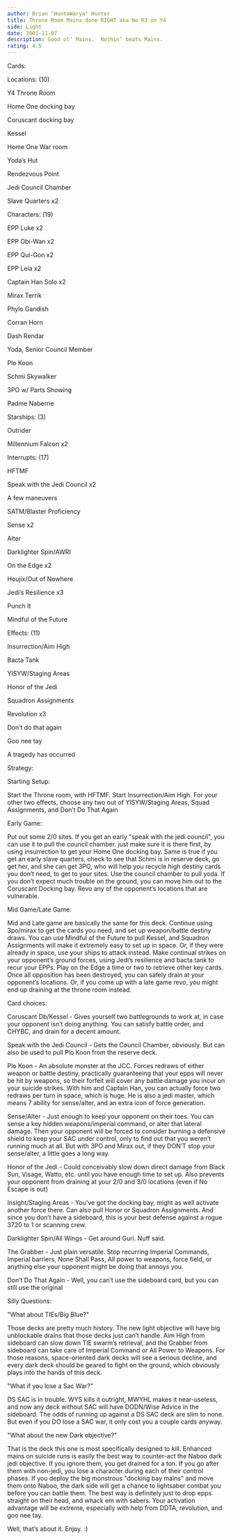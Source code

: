 ```yaml
---
author: Brian "HuntaWarya" Hunter
title: Throne Room Mains done RIGHT aka No R3 on Y4
side: Light
date: 2001-11-07
description: Good ol’ Mains.  Nothin’ beats Mains.
rating: 4.5
---
```

Cards: 

 
Locations: (10)
Y4 Throne Room
Home One docking bay
Coruscant docking bay
Kessel
Home One War room
Yoda’s Hut
Rendezvous Point
Jedi Council Chamber
Slave Quarters x2

Characters: (19)
EPP Luke x2
EPP Obi-Wan x2
EPP Qui-Gon x2
EPP Leia x2
Captain Han Solo x2
Mirax Terrik
Phylo Gandish
Corran Horn
Dash Rendar
Yoda, Senior Council Member
Plo Koon
Schmi Skywalker
3PO w/ Parts Showing
Padme Naberrie

Starships: (3)
Outrider
Millennium Falcon x2

Interrupts: (17)
HFTMF
Speak with the Jedi Council x2
A few maneuvers
SATM/Blaster Proficiency
Sense x2
Alter
Darklighter Spin/AWRI
On the Edge x2
Houjix/Out of Nowhere
Jedi’s Resilience x3
Punch It
Mindful of the Future

Effects: (11)
Insurrection/Aim High
Bacta Tank
YISYW/Staging Areas
Honor of the Jedi
Squadron Assignments
Revolution x3
Don’t do that again
Goo nee tay
A tragedy has occurred


Strategy: 

Starting Setup:
Start the Throne room, with HFTMF.  Start Insurrection/Aim High.  For your other two effects, choose any two out of YISYW/Staging Areas, Squad Assignments, and Don’t Do That Again

Early Game:
Put out some 2/0 sites.  If you get an early "speak with the jedi council", you can use it to pull the council chamber.  just make sure it is there first, by using insurrection to get your Home One docking bay.  Same is true if you get an early slave quarters, check to see that Schmi is in reserve deck, go get her, and she can get 3PO, who will help you recycle high destiny cards you don’t need, to get to your sites.  Use the council chamber to pull yoda.  If you don’t expect much trouble on the ground, you can move him out to the Coruscant Docking bay.  Revo any of the opponent’s locations that are vulnerable.  

Mid Game/Late Game:  
Mid and Late game are basically the same for this deck.  Continue using 3po/mirax to get the cards you need, and set up weapon/battle destiny draws.  You can use Mindful of the Future to pull Kessel, and Squadron Assignments will make it extremely easy to set up in space.  Or, if they were already in space, use your ships to attack instead.  Make continual strikes on your opponent’s ground forces, using Jedi’s resilience and bacta tank to recur your EPPs.  Play on the Edge a time or two to retrieve other key cards.  Once all opposition has been destroyed, you can safely drain at your opponent’s locations.  Or, if you come up with a late game revo, you might end up draining at the throne room instead.  

Card choices:
Coruscant Db/Kessel - Gives yourself two battlegrounds to work at, in case your opponent isn’t doing anything.  You can satisfy battle order, and CHYBC, and drain for a decent amount.

Speak with the Jedi Council - Gets the Council Chamber, obviously.  But can also be used to pull Plo Koon from the reserve deck.

Plo Koon - An absolute monster at the JCC.  Forces redraws of either weapon or battle destiny, practically guaranteeing that your epps will never be hit by weapons, so their forfeit will cover any battle damage you incur on your suicide strikes.  With him and Captain Han, you can actually force two redraws per turn in space, which is huge.  He is also a jedi master, which means 7 ability for sense/alter, and an extra icon of force generation.

Sense/Alter - Just enough to keep your opponent on their toes.  You can sense a key hidden weapons/imperial command, or alter that lateral damage.  Then your opponent will be forced to consider burning a defensive shield to keep your SAC under control, only to find out that you weren’t running much at all.  But with 3PO and Mirax out, if they DON’T stop your sense/alter, a little goes a long way.  

Honor of the Jedi - Could conceivably slow down direct damage from Black Sun, Visage, Watto, etc. until you have enough time to set up.  Also prevents your opponent from draining at your 2/0 and 3/0 locations (even if No Escape is out)

Insight/Staging Areas - You’ve got the docking bay, might as well activate another force there.  Can also pull Honor or Squadron Assignments.  And since you don’t have a sideboard, this is your best defense against a rogue 3720 to 1 or scanning crew.  

Darklighter Spin/All Wings - Get around Guri.  Nuff said.  

The Grabber - Just plain versatile.  Stop recurring Imperial Commands, Imperial barriers, None Shall Pass, All power to weapons, force field, or anything else your opponent might be doing that annoys you.  

Don’t Do That Again - Well, you can’t use the sideboard card, but you can still use the original

Silly Questions:
"What about TIEs/Big Blue?"
Those decks are pretty much history.  The new light objective will have big unblockable drains that those decks just can’t handle.  Aim High from sideboard can slow down TIE swarm’s retrieval, and the Grabber from sideboard can take care of Imperial Command or All Power to Weapons.  For those reasons, space-oriented dark decks will see a serious decline, and every dark deck should be geared to fight on the ground, which obviously plays into the hands of this deck.

"What if you lose a Sac War?"
DS SAC is in trouble.  WYS kills it outright, MWYHL makes it near-useless, and now any deck without SAC will have DODN/Wise Advice in the sideboard.  The odds of running up against a DS SAC deck are slim to none.  But even if you DO lose a SAC war, it only cost you a couple cards anyway.

"What about the new Dark objective?"
That is the deck this one is most specifically designed to kill.  Enhanced mains on suicide runs is easily the best way to counter-act the Naboo dark jedi objective.  If you ignore them, you get drained for a ton.  If you go after them with non-jedi, you lose a character during each of their control phases.  If you deploy the big monstrous "docking bay mains" and move them onto Naboo, the dark side will get a chance to lightsaber combat you before you can battle them.  The best way is definitely just to drop epps straight on their head, and whack em with sabers.  Your activation advantage will be extreme, especially with help from DDTA, revolution, and goo nee tay.  

Well, that’s about it.  Enjoy.  :) 